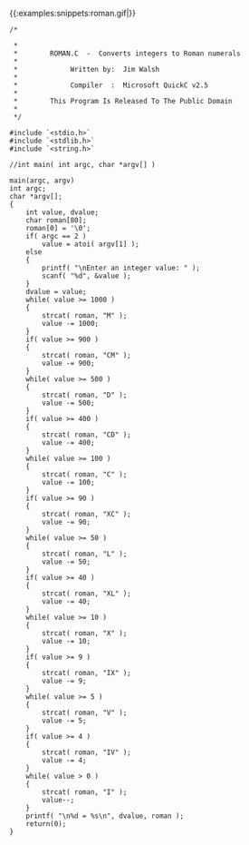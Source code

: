 {{:examples:snippets:roman.gif|}}

	
	/*

	 *
	 *        ROMAN.C  -  Converts integers to Roman numerals
	 *
	 *             Written by:  Jim Walsh
	 *
	 *             Compiler  :  Microsoft QuickC v2.5
	 *
	 *        This Program Is Released To The Public Domain
	 *
	 */
	
	#include `<stdio.h>`
	#include `<stdlib.h>`
	#include `<string.h>`
	
	//int main( int argc, char *argv[] )
	
	main(argc, argv)
	int argc;
	char *argv[];
	{
	    int value, dvalue;
	    char roman[80];
	    roman[0] = '\0';
	    if( argc == 2 )
	        value = atoi( argv[1] );
	    else
	    {
	        printf( "\nEnter an integer value: " );
	        scanf( "%d", &value );
	    }
	    dvalue = value;
	    while( value >= 1000 )
	    {
	        strcat( roman, "M" );
	        value -= 1000;
	    }
	    if( value >= 900 )
	    {
	        strcat( roman, "CM" );
	        value -= 900;
	    }
	    while( value >= 500 )
	    {
	        strcat( roman, "D" );
	        value -= 500;
	    }
	    if( value >= 400 )
	    {
	        strcat( roman, "CD" );
	        value -= 400;
	    }
	    while( value >= 100 )
	    {
	        strcat( roman, "C" );
	        value -= 100;
	    }
	    if( value >= 90 )
	    {
	        strcat( roman, "XC" );
	        value -= 90;
	    }
	    while( value >= 50 )
	    {
	        strcat( roman, "L" );
	        value -= 50;
	    }
	    if( value >= 40 )
	    {
	        strcat( roman, "XL" );
	        value -= 40;
	    }
	    while( value >= 10 )
	    {
	        strcat( roman, "X" );
	        value -= 10;
	    }
	    if( value >= 9 )
	    {
	        strcat( roman, "IX" );
	        value -= 9;
	    }
	    while( value >= 5 )
	    {
	        strcat( roman, "V" );
	        value -= 5;
	    }
	    if( value >= 4 )
	    {
	        strcat( roman, "IV" );
	        value -= 4;
	    }
	    while( value > 0 )
	    {
	        strcat( roman, "I" );
	        value--;
	    }
	    printf( "\n%d = %s\n", dvalue, roman );
	    return(0);
	}
	

